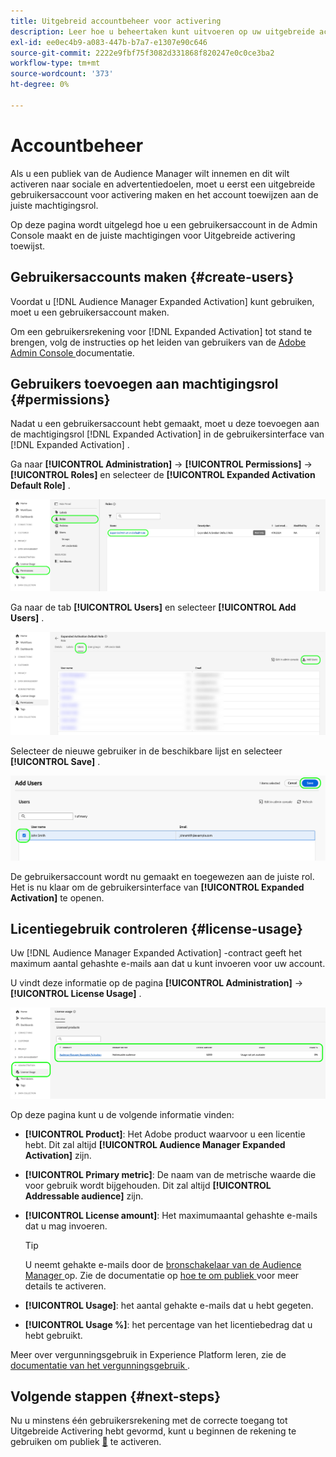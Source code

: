 ```yaml
---
title: Uitgebreid accountbeheer voor activering
description: Leer hoe u beheertaken kunt uitvoeren op uw uitgebreide activeringsaccount, zoals het controleren van het gebruik van licenties en het toewijzen van de juiste machtigingen.
exl-id: ee0ec4b9-a083-447b-b7a7-e1307e90c646
source-git-commit: 2222e9fbf75f3082d331868f820247e0c0ce3ba2
workflow-type: tm+mt
source-wordcount: '373'
ht-degree: 0%

---
```


# Accountbeheer

Als u een publiek van de Audience Manager wilt innemen en dit wilt activeren naar sociale en advertentiedoelen, moet u eerst een uitgebreide gebruikersaccount voor activering maken en het account toewijzen aan de juiste machtigingsrol.

Op deze pagina wordt uitgelegd hoe u een gebruikersaccount in de Admin Console maakt en de juiste machtigingen voor Uitgebreide activering toewijst.

## Gebruikersaccounts maken {#create-users}

Voordat u [!DNL Audience Manager Expanded Activation] kunt gebruiken, moet u een gebruikersaccount maken.

Om een gebruikersrekening voor [!DNL Expanded Activation] tot stand te brengen, volg de instructies op het leiden van gebruikers van de [ Adobe Admin Console ](https://helpx.adobe.com/nl/enterprise/using/manage-users-individually.html) documentatie.

## Gebruikers toevoegen aan machtigingsrol {#permissions}

Nadat u een gebruikersaccount hebt gemaakt, moet u deze toevoegen aan de machtigingsrol [!DNL Expanded Activation] in de gebruikersinterface van [!DNL Expanded Activation] .

Ga naar **[!UICONTROL Administration]** -> **[!UICONTROL Permissions]** -> **[!UICONTROL Roles]** en selecteer de **[!UICONTROL Expanded Activation Default Role]** .

![ Uitgebreide het gebruikersinterfacebeeld dat van de Activering de pagina van Rollen toont.](assets/expanded-activation-role.png)

Ga naar de tab **[!UICONTROL Users]** en selecteer **[!UICONTROL Add Users]** .

![ Uitgebreide het gebruikersinterfacebeeld dat van de Activering de pagina van Gebruikers toont.](assets/add-users.png)

Selecteer de nieuwe gebruiker in de beschikbare lijst en selecteer **[!UICONTROL Save]** .

![ Uitgebreide het gebruikersinterfacebeeld dat van de Activering de Add pagina van Gebruikers toont.](assets/add-user.png)

De gebruikersaccount wordt nu gemaakt en toegewezen aan de juiste rol. Het is nu klaar om de gebruikersinterface van **[!UICONTROL Expanded Activation]** te openen.

## Licentiegebruik controleren {#license-usage}

Uw [!DNL Audience Manager Expanded Activation] -contract geeft het maximum aantal gehashte e-mails aan dat u kunt invoeren voor uw account.

U vindt deze informatie op de pagina **[!UICONTROL Administration]** -> **[!UICONTROL License Usage]** .

![ Uitgebreide het gebruikersinterfacebeeld dat van de Activering het scherm van het vergunningsgebruik toont.](assets/license-usage.png)

Op deze pagina kunt u de volgende informatie vinden:

* **[!UICONTROL Product]**: Het Adobe product waarvoor u een licentie hebt. Dit zal altijd **[!UICONTROL Audience Manager Expanded Activation]** zijn.
* **[!UICONTROL Primary metric]**: De naam van de metrische waarde die voor gebruik wordt bijgehouden. Dit zal altijd **[!UICONTROL Addressable audience]** zijn.
* **[!UICONTROL License amount]**: Het maximumaantal gehashte e-mails dat u mag invoeren.

  >[!TIP]
  >
  >U neemt gehakte e-mails door de [ bronschakelaar van de Audience Manager ](../sources/connectors/adobe-applications/audience-manager.md) op. Zie de documentatie op [ hoe te om publiek ](activate-audiences.md) voor meer details te activeren.

* **[!UICONTROL Usage]**: het aantal gehakte e-mails dat u hebt gegeten.
* **[!UICONTROL Usage %]**: het percentage van het licentiebedrag dat u hebt gebruikt.

Meer over vergunningsgebruik in Experience Platform leren, zie de [ documentatie van het vergunningsgebruik ](../dashboards/guides/license-usage.md).

## Volgende stappen {#next-steps}

Nu u minstens één gebruikersrekening met de correcte toegang tot Uitgebreide Activering hebt gevormd, kunt u beginnen de rekening te gebruiken om publiek [&#128279;](activate-audiences.md) te activeren.
